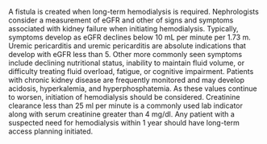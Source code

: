 A fistula is created when long-term hemodialysis is required. Nephrologists consider a measurement of eGFR and other of signs and symptoms associated with kidney failure when initiating hemodialysis. Typically, symptoms develop as eGFR declines below 10 mL per minute per 1.73 m. Uremic pericarditis and uremic pericarditis are absolute indications that develop with eGFR less than 5. Other more commonly seen symptoms include declining nutritional status, inability to maintain fluid volume, or difficulty treating fluid overload, fatigue, or cognitive impairment. Patients with chronic kidney disease are frequently monitored and may develop acidosis, hyperkalemia, and hyperphosphatemia. As these values continue to worsen, initiation of hemodialysis should be considered. Creatinine clearance less than 25 ml per minute is a commonly used lab indicator along with serum creatinine greater than 4 mg/dl. Any patient with a suspected need for hemodialysis within 1 year should have long-term access planning initiated.